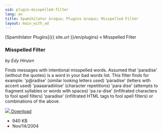 ```yaml
---
uid: plugin-misspelled-filter
lang: en
title: Spamihilator &raquo; Plugins &raquo; Misspelled Filter
layout: main_with_ad
---
```


[Spamihilator Plugins]({{ site.url }}/en/plugins) &laquo; Misspelled Filter

### Misspelled Filter

_by Edy Hinzen_

Finds messages with intentional misspelled words.
Assumed that 'paradise' (without the quotes) is a word in your bad words list. This filter finds for example: 
'p@radise' (similar looking letters used)
'pàradíse' (letters with accent used)
'paaaaradiiiiise' (character repetitions)
'para dise' (attempts to fragment syllables or words with spaces)
'pa.ra-dise' (infiltrated characters to fool spell filters)
'paradise' (infiltrated HTML tags to fool spell filters)
or combinations of the above.

<div class="downloadsection">
<a href="http://www.hinzen.de/Spamihilator/" class="radius button left" id="download-button"><img src="{{site.url}}/images/download-arrow.png"> Download</a>
<ul id="download-notes">
<li>940 KB</li>
<li>Nov/14/2004</li>
</ul>
</div>

